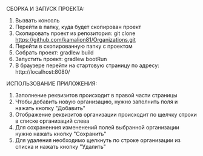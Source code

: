 СБОРКА И ЗАПУСК ПРОЕКТА:
1. Вызвать консоль
2. Перейти в папку, куда будет скопирован проект
3. Скопировать проект из репозитория: git clone https://github.com/kamalion81/Organizations.git
4. Перейти в скопированную папку с проектом
5. Собрать проект: gradlew build
6. Запустить проект: gradlew bootRun
7. В браузере перейти на стартовую страницу по адресу: http://localhost:8080/

ИСПОЛЬЗОВАНИЕ ПРИЛОЖЕНИЯ:

1. Заполнение реквизитов происходит в правой части страницы
2. Чтобы добавить новую организацию, нужно заполнить поля и нажать кнопку "Добавить"
3. Отображение реквизитов организации происходит по щелчку строки в списке организаций слева
4. Для сохраненния измененений полей выбранной организации нужно нажать кнопку "Сохранить"
5. Для удаления необходимо щелкнуть по строке организации из списка и нажать кнопку "Удалить"
